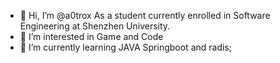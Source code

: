 - 👋 Hi, I’m @a0trox  As a student currently enrolled in Software Engineering at Shenzhen University.
- 👀 I’m interested in Game and Code
- 🌱 I’m currently learning JAVA Springboot and radis;


<!---
a0trox/a0trox is a ✨ special ✨ repository because its `README.md` (this file) appears on your GitHub profile.
You can click the Preview link to take a look at your changes.
--->
